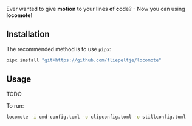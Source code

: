 Ever wanted to give **motion** to your **l**ines **o**f **c**ode? - Now you can using **locomote**!

## Installation

The recommended method is to use `pipx`:

```sh
pipx install "git+https://github.com/fliepeltje/locomote"
```

## Usage

TODO

To run:

```sh
locomote -i cmd-config.toml -o clipconfig.toml -o stillconfig.toml
```

